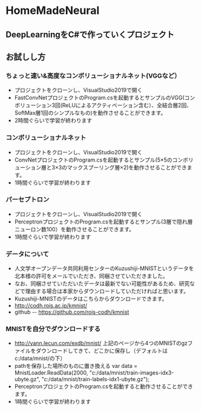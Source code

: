 ﻿# HomeMadeNeural

## DeepLearningをC#で作っていくプロジェクト

## お試しし方

### ちょっと速い&高度なコンボリューショナルネット(VGGなど）
+ プロジェクトをクローンし、VisualStudio2019で開く
+ FastConvNetプロジェクトのProgram.csを起動するとサンプルのVGG(コンボリューション3回(ReLUによるアクティベーション含む）、全結合層2回、SoftMax層1回のシンプルなもの)を動作させることができます。
+ 2時間ぐらいで学習が終わります


### コンボリューショナルネット
+ プロジェクトをクローンし、VisualStudio2019で開く
+ ConvNetプロジェクトのProgram.csを起動するとサンプル(5×5のコンボリューション層と3×3のマックスプーリング層×2)を動作させることができます。
+ 1時間ぐらいで学習が終わります

### パーセプトロン
+ プロジェクトをクローンし、VisualStudio2019で開く
+ PerceptronプロジェクトのProgram.csを起動するとサンプル(3層で隠れ層ニューロン数100）を動作させることができます。
+ 1時間ぐらいで学習が終わります


### データについて
- 人文学オープンデータ共同利用センターのKuzushiji-MNISTというデータを北本様の許可をメールでいただき、同梱させていただきました。
- なお、同梱させていただいたデータは最新でない可能性があるため、研究などで理由する場合は本家からダウンロードしていただければと思います。
- Kuzushiji-MNISTのデータはこちらからダウンロードできます。
- http://codh.rois.ac.jp/kmnist/
- github
-- https://github.com/rois-codh/kmnist



### MNISTを自分でダウンロードする

+ http://yann.lecun.com/exdb/mnist/
上記のページから4つのMNISTのgzファイルをダウンロードしてきて、どこかに保存し（デフォルトはc:/data/mnist/の下）
+ pathを保存した場所のものに置き換える
var data = MnistLoader.ReadData(2000, "c:/data/mnist/train-images-idx3-ubyte.gz", "c:/data/mnist/train-labels-idx1-ubyte.gz");
+ PerceptronプロジェクトのProgram.csを起動すると動作させることができます。
+ 1時間ぐらいで学習が終わります
